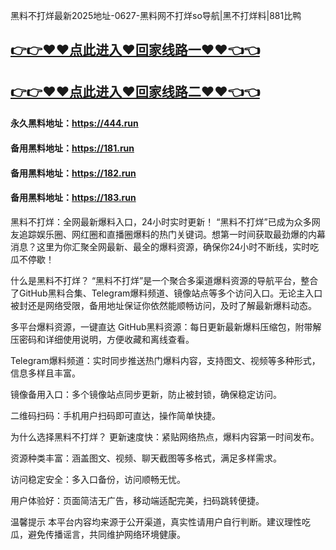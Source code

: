 黑料不打烊最新2025地址-0627-黑料网不打烊so导航|黑不打烊料|881比鸭

## [👉👉♥♥点此进入♥回家线路一♥♥👈👈](https://unpkg.com/182run/index.html)
## [👉👉♥♥点此进入♥回家线路二♥♥👈👈](https://unpkg.com/182-1run/index.html)

#### 永久黑料地址：https://444.run
#### 备用黑料地址：https://181.run
#### 备用黑料地址：https://182.run
#### 备用黑料地址：https://183.run

黑料不打烊：全网最新爆料入口，24小时实时更新！
“黑料不打烊”已成为众多网友追踪娱乐圈、网红圈和直播圈爆料的热门关键词。想第一时间获取最劲爆的内幕消息？这里为你汇聚全网最新、最全的爆料资源，确保你24小时不断线，实时吃瓜不停歇！

什么是黑料不打烊？
“黑料不打烊”是一个聚合多渠道爆料资源的导航平台，整合了GitHub黑料合集、Telegram爆料频道、镜像站点等多个访问入口。无论主入口被封还是网络受限，备用地址保证你依然能顺畅访问，及时了解最新爆料动态。

多平台爆料资源，一键直达
GitHub黑料资源：每日更新最新爆料压缩包，附带解压密码和详细使用说明，方便收藏和离线查看。

Telegram爆料频道：实时同步推送热门爆料内容，支持图文、视频等多种形式，信息多样且丰富。

镜像备用入口：多个镜像站点同步更新，防止被封锁，确保稳定访问。

二维码扫码：手机用户扫码即可直达，操作简单快捷。

为什么选择黑料不打烊？
更新速度快：紧贴网络热点，爆料内容第一时间发布。

资源种类丰富：涵盖图文、视频、聊天截图等多格式，满足多样需求。

访问稳定安全：多入口备份，访问顺畅无忧。

用户体验好：页面简洁无广告，移动端适配完美，扫码跳转便捷。

温馨提示
本平台内容均来源于公开渠道，真实性请用户自行判断。建议理性吃瓜，避免传播谣言，共同维护网络环境健康。






